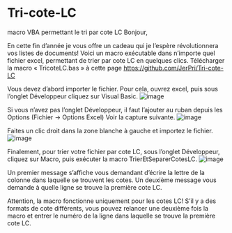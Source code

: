 # Tri-cote-LC
macro VBA permettant le tri par cote LC
Bonjour,

En cette fin d’année je vous offre un cadeau qui je l’espère révolutionnera vos listes de documents!
Voici un macro exécutable dans n’importe quel fichier excel, permettant de trier par cote LC en quelques clics.
Télécharger la macro « TricoteLC.bas » à cette page https://github.com/JerPri/Tri-cote-LC 

Vous devez d’abord importer le fichier. Pour cela, ouvrez excel, puis sous l’onglet Développeur cliquez sur Visual Basic. 
 ![image](https://github.com/user-attachments/assets/2396d29a-5e4b-4e63-9c66-a7e00f5fb963)

Si vous n’avez pas l’onglet Développeur, il faut l’ajouter au ruban depuis les Options (Fichier -> Options Excel) Voir la capture suivante.
 ![image](https://github.com/user-attachments/assets/82061501-7b9c-4217-9d50-bb14d60aa8dc)


Faites un clic droit dans la zone blanche à gauche et importez le fichier.
 ![image](https://github.com/user-attachments/assets/3d581d7d-6e5f-44da-a7e3-f9e00c63427f)



Finalement, pour trier votre fichier par cote LC, sous l’onglet Développeur, cliquez sur Macro, puis exécuter la macro TrierEtSeparerCotesLC.
 ![image](https://github.com/user-attachments/assets/77f0f0d5-4345-4dd4-be74-92e53441bc24)


Un premier message s’affiche vous demandant d’écrire la lettre de la colonne dans laquelle se trouvent les cotes.
Un deuxième message vous demande à quelle ligne se trouve la première cote LC.

Attention, la macro fonctionne uniquement pour les cotes LC! S’il y a des formats de cote différents, vous pouvez relancer une deuxième fois la macro et entrer le numéro de la ligne dans laquelle se trouve la première cote LC.
